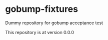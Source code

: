 # gobump-fixtures
Dummy repository for gobump acceptance test

This repository is at version 0.0.0


